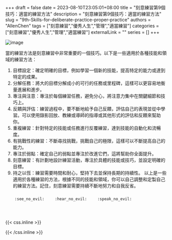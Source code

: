 +++ 
draft = false
date = 2023-08-10T23:05:01+08:00
title = "刻意練習第9個技巧：適當的練習方法"
description = "刻意練習第9個技巧：適當的練習方法"
slug = "9th-Skills-for-deliberate-practice-proper-practice"
authors = "AllenChen"
tags = ["刻意練習","優秀人生","管理","適當練習"]
categories = ["刻意練習","優秀人生","管理","適當練習"]
externalLink = ""
series = []
+++

![image](/images/post/A-rabbit-with-big-blue-eyes-playing-yellow-tennis-and-practicing-with-Van-Gogh-style.jpeg)

當的練習方法是刻意練習中非常重要的一個技巧。以下是一些適用於各種技能和領域的練習方法：

1. 目標設定：確定明確的目標，例如學習一個新的技能，提高特定的能力或達到特定的成果。
2. 分解任務：將大的目標分解成小的可行的任務或里程碑，這樣可以更容易地衡量進展和進步。
3. 專注與注意：專注於每個練習任務，避免分心，將注意力集中在關鍵細節和技巧上。
4. 反饋與評估：練習過程中，要不斷地給予自己反饋，評估自己的表現並從中學習。可以使用錄影回放、教練或導師的指導或其他形式的評估和反饋來幫助你。
5. 重複練習：針對特定的技能或任務進行反覆練習，達到技能的自動化和流暢度。
6. 有挑戰性的練習：不斷尋找挑戰，挑戰自己的極限，這樣可以不斷提高自己的能力。
7. 專注於弱點：確定自己的弱點並專注於改進它們，這將幫助你全面提升。
8. 刻意練習：有計劃地設計練習活動，專注於具體的技能或技巧，並設定明確的目標。
9. 持之以恆：練習需要時間和耐心，堅持下去並保持長期的持續性。
以上是一些適用於各種練習的方法，根據不同的技能和領域，你可以自己調整和定製自己的練習方法。記住，刻意練習需要持續不斷地努力和自我反省。

<p><span class="nowrap"><span class="emojify">🙈</span> <code>:see_no_evil:</code></span>  <span class="nowrap"><span class="emojify">🙉</span> <code>:hear_no_evil:</code></span>  <span class="nowrap"><span class="emojify">🙊</span> <code>:speak_no_evil:</code></span></p>
<br>
    

{{< css.inline >}}
<style>
.emojify {
	font-family: Apple Color Emoji, Segoe UI Emoji, NotoColorEmoji, Segoe UI Symbol, Android Emoji, EmojiSymbols;
	font-size: 2rem;
	vertical-align: middle;
}
@media screen and (max-width:650px) {
  .nowrap {
    display: block;
    margin: 25px 0;
  }
}
</style>
{{< /css.inline >}}
